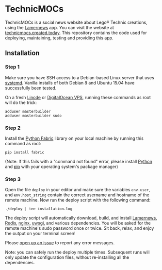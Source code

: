 TechnicMOCs
===========

TechnicMOCs is a social news website about Lego® Technic creations,
using the [Lamernews](https://github.com/antirez/lamernews) app. You
can visit the website at
[technicmocs.created.today](http://technicmocs.created.today/). This
repository contains the code used for deploying, maintaining, testing and
providing this app.

Installation
------------

### Step 1

Make sure you have SSH access to a Debian-based Linux server that uses
[systemd](http://freedesktop.org/wiki/Software/systemd/). Vanilla
installs of both Debian 8 and Ubuntu 15.04 have successfully been
tested.

On a fresh [Linode](https://www.linode.com/) or [DigitalOcean
VPS](https://www.digitalocean.com/), running these commands as root
will do the trick:

    adduser masterbuilder
    adduser masterbuilder sudo

### Step 2

Install the [Python Fabric](http://www.fabfile.org/) library on your
local machine by running this command as root:

    pip install fabric

(Note: If this fails with a "command not found" error, please install
[Python](https://www.python.org/) and [pip](https://pip.pypa.io/) with
your operating system's package manager)

### Step 3

Open the file `deploy` in your editor and make sure the variables
`env.user`, and `env.host_string` contain the correct username and
hostname of the remote machine. Now run the deploy script with the
following command:

    ./deploy | tee installation.log

The deploy script will automatically download, build, and install
[Lamernews](https://github.com/antirez/lamernews),
[Redis](https://github.com/antirez/redis),
[nginx](http://wiki.nginx.org/),
[uwsgi](https://uwsgi-docs.readthedocs.org/), and various
dependencies. You will be asked for the remote machine's sudo password
once or twice.  Sit back, relax, and enjoy the output on your terminal
screen!

Please [open up an issue](https://github.com/rtts/technicmocs/issues)
to report any error messages.

Note: you can safely run the deploy multiple times. Subsequent runs
will only update the configuration files, without re-installing all
the dependencies.
